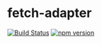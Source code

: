 fetch-adapter
==============================================================================

[![Build Status](https://travis-ci.org/tchak/fetch-adapter.svg?branch=master)](https://travis-ci.org/tchak/fetch-adapter)
[![npm version](https://badge.fury.io/js/fetch-adapter.svg)](http://badge.fury.io/js/fetch-adapter)
